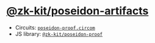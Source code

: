 # [@zk-kit/poseidon-artifacts](https://www.npmjs.com/package/@zk-kit/poseidon-artifacts)

- Circuits: [`poseidon-proof.circom`](https://github.com/privacy-scaling-explorations/zk-kit/blob/main/packages/circuits/circom/poseidon-proof.circom)
- JS library: [`@zk-kit/poseidon-proof`](https://github.com/privacy-scaling-explorations/zk-kit/tree/main/packages/poseidon-proof)
